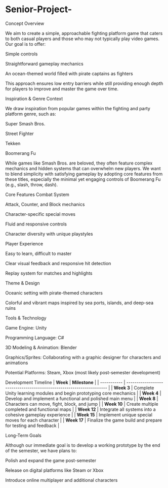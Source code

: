 # Senior-Project-
Concept Overview

We aim to create a simple, approachable fighting platform game that caters to both casual players and those who may not typically play video games. Our goal is to offer:

Simple controls

Straightforward gameplay mechanics

An ocean-themed world filled with pirate captains as fighters

This approach ensures low entry barriers while still providing enough depth for players to improve and master the game over time.

Inspiration & Genre Context

We draw inspiration from popular games within the fighting and party platform genre, such as:

Super Smash Bros.

Street Fighter

Tekken

Boomerang Fu

While games like Smash Bros. are beloved, they often feature complex mechanics and hidden systems that can overwhelm new players. We want to blend simplicity with satisfying gameplay by adopting core features from these titles, especially the minimal yet engaging controls of Boomerang Fu (e.g., slash, throw, dash).

Core Features
Combat System

Attack, Counter, and Block mechanics

Character-specific special moves

Fluid and responsive controls

Character diversity with unique playstyles

Player Experience

Easy to learn, difficult to master

Clear visual feedback and responsive hit detection

Replay system for matches and highlights

Theme & Design

Oceanic setting with pirate-themed characters

Colorful and vibrant maps inspired by sea ports, islands, and deep-sea ruins

Tools & Technology

Game Engine: Unity

Programming Language: C#

3D Modeling & Animation: Blender

Graphics/Sprites: Collaborating with a graphic designer for characters and animations

Potential Platforms: Steam, Xbox (most likely post-semester development)

Development Timeline
| **Week**    | **Milestone**                                                        |
| ----------- | -------------------------------------------------------------------- |
| **Week 3**  | Complete Unity learning modules and begin prototyping core mechanics |
| **Week 4**  | Develop and implement a functional and polished main menu            |
| **Week 8**  | Characters can move, fight, block, and jump                          |
| **Week 10** | Create multiple completed and functional maps                        |
| **Week 12** | Integrate all systems into a cohesive gameplay experience            |
| **Week 15** | Implement unique special moves for each character                    |
| **Week 17** | Finalize the game build and prepare for testing and feedback         |

Long-Term Goals

Although our immediate goal is to develop a working prototype by the end of the semester, we have plans to:

Polish and expand the game post-semester

Release on digital platforms like Steam or Xbox

Introduce online multiplayer and additional characters
